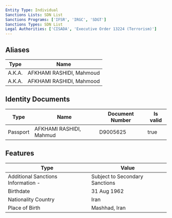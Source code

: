 ```yaml
---
Entity Type: Individual
Sanctions Lists: SDN List
Sanctions Programs: ['IFSR', 'IRGC', 'SDGT']
Sanctions Types: SDN List
Legal Authorities: ['CISADA', 'Executive Order 13224 (Terrorism)']
---
```


## Aliases
| Type  | Name      | 
|-------|-----------|
| A.K.A. | AFKHAMI RASHIDI, Mahmoud |
| A.K.A. | AFKHAMI RASHIDI, Mahmood |

## Identity Documents
| Type  | Name      | Document Number | Is valid |
|-------|-----------|-----------------|----------|
| Passport | AFKHAMI RASHIDI, Mahmud | D9005625 | true |

## Features
| Type  | Value      |
|-------|------------|
| Additional Sanctions Information - | Subject to Secondary Sanctions |
| Birthdate | 31 Aug 1962 |
| Nationality Country | Iran |
| Place of Birth | Mashhad, Iran |
